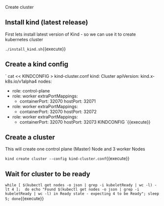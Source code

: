 Create cluster 

## Install kind (latest release)

First lets install latest version of Kind - so we can use it to create kubernetes cluster

`./install_kind.sh`{{execute}}

## Create a kind config

`
cat << KINDCONFIG > kind-cluster.conf
kind: Cluster
apiVersion: kind.x-k8s.io/v1alpha4
nodes:
- role: control-plane
- role: worker
  extraPortMappings:
  - containerPort: 32070
    hostPort: 32071
- role: worker
  extraPortMappings:
  - containerPort: 32070
    hostPort: 32072
- role: worker
  extraPortMappings:
  - containerPort: 32070
    hostPort: 32073
KINDCONFIG
`{{execute}}

## Create a cluster 

This will create one control plane (Master) Node and 3 worker Nodes

`kind create cluster --config kind-cluster.conf`{{execute}}

## Wait for cluster to be ready 

`
while [ $(kubectl get nodes -o json | grep -i kubeletReady | wc -l) -lt 4 ];  do
  echo "Found $(kubectl get nodes -o json | grep -i kubeletReady | wc -l) in Ready state - expecting 4 to be Ready";
  sleep 5;
done
`{{execute}}